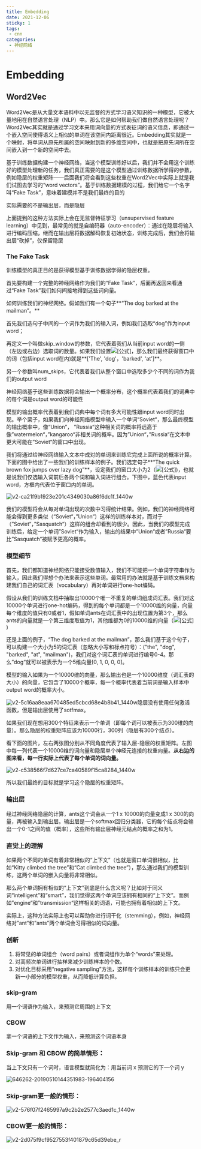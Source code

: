 ```yaml
---
title: Embedding
date: 2021-12-06
sticky: 1
tags:
 - cnn
categories:
 - 神经网络
---
```

# Embedding

## Word2Vec

Word2Vec是从大量文本语料中以无监督的方式学习语义知识的一种模型，它被大量地用在自然语言处理（NLP）中。那么它是如何帮助我们做自然语言处理呢？Word2Vec其实就是通过学习文本来用词向量的方式表征词的语义信息，即通过一个嵌入空间使得语义上相似的单词在该空间内距离很近。Embedding其实就是一个映射，将单词从原先所属的空间映射到新的多维空间中，也就是把原先词所在空间嵌入到一个新的空间中去。



基于训练数据构建一个神经网络，当这个模型训练好以后，我们并不会用这个训练好的模型处理新的任务，我们真正需要的是这个模型通过训练数据所学得的参数，例如隐层的权重矩阵——后面我们将会看到这些权重在Word2Vec中实际上就是我们试图去学习的“word vectors”。基于训练数据建模的过程，我们给它一个名字叫“Fake Task”，意味着建模并不是我们最终的目的



实际需要的不是输出层，而是隐层

上面提到的这种方法实际上会在无监督特征学习（unsupervised feature learning）中见到，最常见的就是自编码器（auto-encoder）：通过在隐层将输入进行编码压缩，继而在输出层将数据解码恢复初始状态，训练完成后，我们会将输出层“砍掉”，仅保留隐层

### **The Fake Task**

训练模型的真正目的是获得模型基于训练数据学得的隐层权重。

首先要构建一个完整的神经网络作为我们的“Fake Task”，后面再返回来看通过“Fake Task”我们如何间接地得到这些词向量。

如何训练我们的神经网络。假如我们有一个句子**“The dog barked at the mailman”。**

首先我们选句子中间的一个词作为我们的输入词，例如我们选取“dog”作为input word；

再定义一个叫做skip_window的参数，它代表着我们从当前input word的一侧（左边或右边）选取词的数量。如果我们设置![[公式]](https://www.zhihu.com/equation?tex=skip%5C_window%3D2)，那么我们最终获得窗口中的词（包括input word在内)就是**['The', 'dog'，'barked', 'at']**。



另一个参数叫num_skips，它代表着我们从整个窗口中选取多少个不同的词作为我们的output word

神经网络基于这些训练数据将会输出一个概率分布，这个概率代表着我们的词典中的每个词是output word的可能性



模型的输出概率代表着到我们词典中每个词有多大可能性跟input word同时出现。举个栗子，如果我们向神经网络模型中输入一个单词“Soviet“，那么最终模型的输出概率中，像“Union”， ”Russia“这种相关词的概率将远高于像”watermelon“，”kangaroo“非相关词的概率。因为”Union“，”Russia“在文本中更大可能在”Soviet“的窗口中出现。

我们将通过给神经网络输入文本中成对的单词来训练它完成上面所说的概率计算。下面的图中给出了一些我们的训练样本的例子。我们选定句子**“The quick brown fox jumps over lazy dog”**，设定我们的窗口大小为2（![[公式]](https://www.zhihu.com/equation?tex=window%5C_size%3D2))，也就是说我们仅选输入词前后各两个词和输入词进行组合。下图中，蓝色代表input word，方框内代表位于窗口内的单词。



![v2-ca21f9b1923e201c4349030a86f6dc1f_1440w](https://pic4.zhimg.com/80/v2-ca21f9b1923e201c4349030a86f6dc1f_1440w.png)

我们的模型将会从每对单词出现的次数中习得统计结果。例如，我们的神经网络可能会得到更多类似（“Soviet“，”Union“）这样的训练样本对，而对于（”Soviet“，”Sasquatch“）这样的组合却看到的很少。因此，当我们的模型完成训练后，给定一个单词”Soviet“作为输入，输出的结果中”Union“或者”Russia“要比”Sasquatch“被赋予更高的概率。

### **模型细节**

首先，我们都知道神经网络只能接受数值输入，我们不可能把一个单词字符串作为输入，因此我们得想个办法来表示这些单词。最常用的办法就是基于训练文档来构建我们自己的词汇表（vocabulary）再对单词进行one-hot编码。

假设从我们的训练文档中抽取出10000个唯一不重复的单词组成词汇表。我们对这10000个单词进行one-hot编码，得到的每个单词都是一个10000维的向量，向量每个维度的值只有0或者1，假如单词ants在词汇表中的出现位置为第3个，那么ants的向量就是一个第三维度取值为1，其他维都为0的10000维的向量（![[公式]](https://www.zhihu.com/equation?tex=ants%3D%5B0%2C+0%2C+1%2C+0%2C+...%2C+0%5D))

还是上面的例子，“The dog barked at the mailman”，那么我们基于这个句子，可以构建一个大小为5的词汇表（忽略大小写和标点符号）：("the", "dog", "barked", "at", "mailman")，我们对这个词汇表的单词进行编号0-4。那么”dog“就可以被表示为一个5维向量[0, 1, 0, 0, 0]。

模型的输入如果为一个10000维的向量，那么输出也是一个10000维度（词汇表的大小）的向量，它包含了10000个概率，每一个概率代表着当前词是输入样本中output word的概率大小。

![v2-5c16aa8eaa670485ed5cbcd68e4b8b41_1440w](https://pic2.zhimg.com/80/v2-5c16aa8eaa670485ed5cbcd68e4b8b41_1440w.png)隐层没有使用任何激活函数，但是输出层使用了sotfmax。



如果我们现在想用300个特征来表示一个单词（即每个词可以被表示为300维的向量）。那么隐层的权重矩阵应该为10000行，300列（隐层有300个结点）。



看下面的图片，左右两张图分别从不同角度代表了输入层-隐层的权重矩阵。左图中每一列代表一个10000维的词向量和隐层单个神经元连接的权重向量。**从右边的图来看，每一行实际上代表了每个单词的词向量。**



![v2-c538566f7d627ce7ca40589f15ca8284_1440w](https://pic1.zhimg.com/80/v2-c538566f7d627ce7ca40589f15ca8284_1440w.png)

所以我们最终的目标就是学习这个隐层的权重矩阵。

### **输出层**

经过神经网络隐层的计算，ants这个词会从一个1 x 10000的向量变成1 x 300的向量，再被输入到输出层。输出层是一个softmax回归分类器，它的每个结点将会输出一个0-1之间的值（概率），这些所有输出层神经元结点的概率之和为1。

### **直觉上的理解**

如果两个不同的单词有着非常相似的“上下文”（也就是窗口单词很相似，比如“Kitty climbed the tree”和“Cat climbed the tree”），那么通过我们的模型训练，这两个单词的嵌入向量将非常相似。



那么两个单词拥有相似的“上下文”到底是什么含义呢？比如对于同义词“intelligent”和“smart”，我们觉得这两个单词应该拥有相同的“上下文”。而例如”engine“和”transmission“这样相关的词语，可能也拥有着相似的上下文。

实际上，这种方法实际上也可以帮助你进行词干化（stemming），例如，神经网络对”ant“和”ants”两个单词会习得相似的词向量。



### 创新

1. 将常见的单词组合（word pairs）或者词组作为单个“words”来处理。
2. 对高频次单词进行抽样来减少训练样本的个数。
3. 对优化目标采用“negative sampling”方法，这样每个训练样本的训练只会更新一小部分的模型权重，从而降低计算负担。







### skip-gram

用一个词语作为输入，来预测它周围的上下文

### CBOW

拿一个词语的上下文作为输入，来预测这个词语本身

### **Skip-gram 和 CBOW 的简单情形**：

当上下文只有一个词时，语言模型就简化为：用当前词 x 预测它的下一个词 y

![646262-20190510144351983-196404156](https://img2018.cnblogs.com/blog/646262/201905/646262-20190510144351983-196404156.png)

### **Skip-gram更一般的情形：**

![v2-576f07f2465997a9c2b2e2577c3aed1c_1440w](https://pic1.zhimg.com/80/v2-576f07f2465997a9c2b2e2577c3aed1c_1440w.jpg)

### **CBOW更一般的情形**：

![v2-2d075f9cf9527553f401879c65d39ebe_r](https://pic3.zhimg.com/v2-2d075f9cf9527553f401879c65d39ebe_r.jpg)